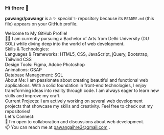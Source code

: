 ### Hi there 👋

**pawangr/pawangr** is a ✨ _special_ ✨ repository because its `README.md` (this file) appears on your GitHub profile.

Welcome to My GitHub Profile! </br>
👨‍🎓 I am currently pursuing a Bachelor of Arts from Delhi University (DU SOL) while diving deep into the world of web development. </br>
Skills & Technologies:</br>
Languages & Frameworks: HTML5, CSS, JavaScript, jQuery, Bootstrap, Tailwind CSS</br>
Design Tools: Figma, Adobe Photoshop</br>
Animations: GSAP</br>
Database Management: SQL</br>
About Me:
I am passionate about creating beautiful and functional web applications. With a solid foundation in front-end technologies, I enjoy transforming ideas into reality through code. I am always eager to learn new skills and improve my craft.  </br>
Current Projects:
I am actively working on several web development projects that showcase my skills and creativity. Feel free to check out my repositories!</br>
Let's Connect:</br>
💬 I’m open to collaboration and discussions about web development.</br>
📫 You can reach me at pawangaihre3@gmail.com . </br> 
